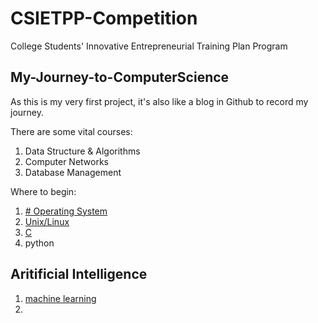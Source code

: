 #  CSIETPP-Competition
College Students' Innovative Entrepreneurial Training Plan Program

## My-Journey-to-ComputerScience
As this is my very first project, it's also like a blog in Github to record my journey.

There are some vital courses:
1. Data Structure & Algorithms
3. Computer Networks
4. Database Management

Where to begin:
1. [# Operating System](https://www.tutorialspoint.com/operating_system/index.htm)
2. [Unix/Linux](https://www.tutorialspoint.com/unix/index.htm)
3. [C](https://www.tutorialspoint.com/cprogramming/index.htm)
4. python

## Aritificial Intelligence
1. [machine learning](https://www.w3schools.com/python/python_ml_getting_started.asp)
2. 
